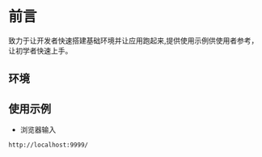# 前言

致力于让开发者快速搭建基础环境并让应用跑起来,提供使用示例供使用者参考，让初学者快速上手。

## 环境


## 使用示例

- 浏览器输入

```
http://localhost:9999/
```

